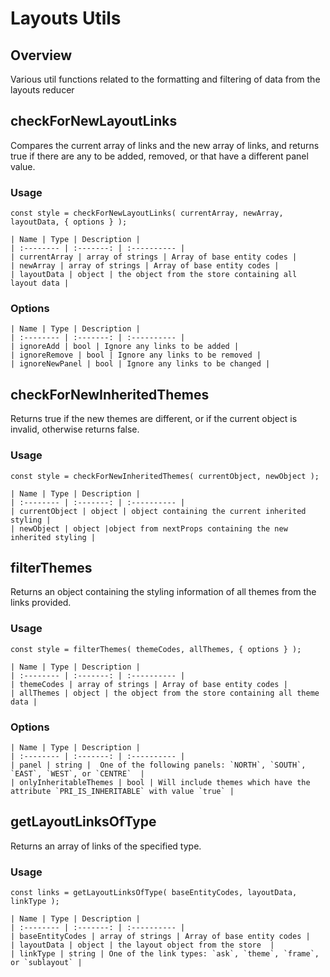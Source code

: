 # Layouts Utils

## Overview

Various util functions related to the formatting and filtering of data from the layouts reducer


## checkForNewLayoutLinks

Compares the current array of links and the new array of links, and returns true if there are any to be added, removed, or that have a different panel value.

### Usage

`const style = checkForNewLayoutLinks( currentArray, newArray, layoutData, { options } );`

```
| Name | Type | Description |
| :-------- | :-------: | :---------- |
| currentArray | array of strings | Array of base entity codes |
| newArray | array of strings | Array of base entity codes |
| layoutData | object | the object from the store containing all layout data |
```

### Options

```
| Name | Type | Description |
| :-------- | :-------: | :---------- |
| ignoreAdd | bool | Ignore any links to be added |
| ignoreRemove | bool | Ignore any links to be removed |
| ignoreNewPanel | bool | Ignore any links to be changed |
```


## checkForNewInheritedThemes

Returns true if the new themes are different, or if the current object is invalid, otherwise returns false.

### Usage

`const style = checkForNewInheritedThemes( currentObject, newObject );`

```
| Name | Type | Description |
| :-------- | :-------: | :---------- |
| currentObject | object | object containing the current inherited styling |
| newObject | object |object from nextProps containing the new inherited styling |
```


## filterThemes

Returns an object containing the styling information of all themes from the links provided.

### Usage

`const style = filterThemes( themeCodes, allThemes, { options } );`

```
| Name | Type | Description |
| :-------- | :-------: | :---------- |
| themeCodes | array of strings | Array of base entity codes |
| allThemes | object | the object from the store containing all theme data |
```

### Options

```
| Name | Type | Description |
| :-------- | :-------: | :---------- |
| panel | string |  One of the following panels: `NORTH`, `SOUTH`, `EAST`, `WEST`, or `CENTRE`  |
| onlyInheritableThemes | bool | Will include themes which have the attribute `PRI_IS_INHERITABLE` with value `true` |
```


## getLayoutLinksOfType

Returns an array of links of the specified type.

### Usage

`const links = getLayoutLinksOfType( baseEntityCodes, layoutData, linkType );`

```
| Name | Type | Description |
| :-------- | :-------: | :---------- |
| baseEntityCodes | array of strings | Array of base entity codes |
| layoutData | object | the layout object from the store  |
| linkType | string | One of the link types: `ask`, `theme`, `frame`, or `sublayout` |
```